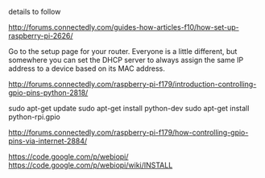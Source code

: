 details to follow

<http://forums.connectedly.com/guides-how-articles-f10/how-set-up-raspberry-pi-2626/>

Go to the setup page for your router. Everyone is a little different, but somewhere you can set the DHCP server to always assign the same IP address to a device based on its MAC address. 


<http://forums.connectedly.com/raspberry-pi-f179/introduction-controlling-gpio-pins-python-2818/>

sudo apt-get update
sudo apt-get install python-dev
sudo apt-get install python-rpi.gpio

<http://forums.connectedly.com/raspberry-pi-f179/how-controlling-gpio-pins-via-internet-2884/>

<https://code.google.com/p/webiopi/>
<https://code.google.com/p/webiopi/wiki/INSTALL>


